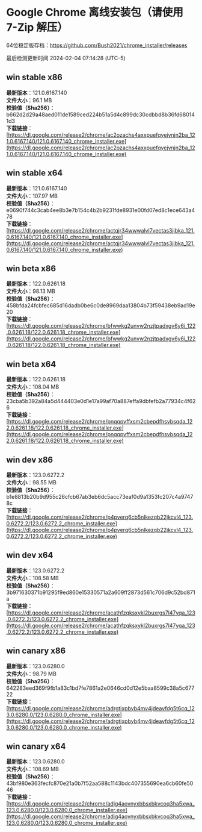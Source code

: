 # Google Chrome 离线安装包（请使用 7-Zip 解压）
64位稳定版存档：<https://github.com/Bush2021/chrome_installer/releases>

最后检测更新时间
2024-02-04 07:14:28 (UTC-5)

## win stable x86
**最新版本**：121.0.6167.140  
**文件大小**：96.1 MB  
**校验值（Sha256）**：b662d2d29a48aed011de1589ced224b51a5d4c899dc30cdbbd8b36fd680141d3  
**下载链接**：[https://dl.google.com/release2/chrome/ac2ozachs4axxpuefqyejvnjn2ba_121.0.6167.140/121.0.6167.140_chrome_installer.exe](https://dl.google.com/release2/chrome/ac2ozachs4axxpuefqyejvnjn2ba_121.0.6167.140/121.0.6167.140_chrome_installer.exe)  

## win stable x64
**最新版本**：121.0.6167.140  
**文件大小**：107.97 MB  
**校验值（Sha256）**：e0690f744c3cab4ee8b3e7b154c4b2b9231fde8931e00fd07ed8c1ece643a478  
**下载链接**：[https://dl.google.com/release2/chrome/actqjr34wwwalvl7vectas3jibka_121.0.6167.140/121.0.6167.140_chrome_installer.exe](https://dl.google.com/release2/chrome/actqjr34wwwalvl7vectas3jibka_121.0.6167.140/121.0.6167.140_chrome_installer.exe)  

## win beta x86
**最新版本**：122.0.6261.18  
**文件大小**：98.13 MB  
**校验值（Sha256）**：458bfda24fcbfec685d16dadb0be6c0de8969daa13804b73f59438eb9ad19e20  
**下载链接**：[https://dl.google.com/release2/chrome/bfwwkg2unvw2nzjtpadxgv6y6i_122.0.6261.18/122.0.6261.18_chrome_installer.exe](https://dl.google.com/release2/chrome/bfwwkg2unvw2nzjtpadxgv6y6i_122.0.6261.18/122.0.6261.18_chrome_installer.exe)  

## win beta x64
**最新版本**：122.0.6261.18  
**文件大小**：108.04 MB  
**校验值（Sha256）**：23cba5b392a84a5d444403e0d1e17a99af70a887effa9dbfefb2a77934c4f626  
**下载链接**：[https://dl.google.com/release2/chrome/pnqqpvffxsm2cbepdfhsvbsqda_122.0.6261.18/122.0.6261.18_chrome_installer.exe](https://dl.google.com/release2/chrome/pnqqpvffxsm2cbepdfhsvbsqda_122.0.6261.18/122.0.6261.18_chrome_installer.exe)  

## win dev x86
**最新版本**：123.0.6272.2  
**文件大小**：98.55 MB  
**校验值（Sha256）**：b1e8813b20b9d955c26cfcb67ab3eb6dc5acc73eaf0d9a1353fc207c4a97478c  
**下载链接**：[https://dl.google.com/release2/chrome/p4pverq6cb5nlkezqb22jkcvl4_123.0.6272.2/123.0.6272.2_chrome_installer.exe](https://dl.google.com/release2/chrome/p4pverq6cb5nlkezqb22jkcvl4_123.0.6272.2/123.0.6272.2_chrome_installer.exe)  

## win dev x64
**最新版本**：123.0.6272.2  
**文件大小**：108.58 MB  
**校验值（Sha256）**：3b971630371b91295f9ed860e15330571a2a609ff2873d561c706d9c52bd871a  
**下载链接**：[https://dl.google.com/release2/chrome/acathfzqksxykl2buxrgs7l47yqa_123.0.6272.2/123.0.6272.2_chrome_installer.exe](https://dl.google.com/release2/chrome/acathfzqksxykl2buxrgs7l47yqa_123.0.6272.2/123.0.6272.2_chrome_installer.exe)  

## win canary x86
**最新版本**：123.0.6280.0  
**文件大小**：98.79 MB  
**校验值（Sha256）**：642283eed369f9fb1a83c1bd7fe7861a2e0646cd0d12e5baa8599c38a5c67722  
**下载链接**：[https://dl.google.com/release2/chrome/adrgtixpbyb4mv4jdeavfdg5t6cq_123.0.6280.0/123.0.6280.0_chrome_installer.exe](https://dl.google.com/release2/chrome/adrgtixpbyb4mv4jdeavfdg5t6cq_123.0.6280.0/123.0.6280.0_chrome_installer.exe)  

## win canary x64
**最新版本**：123.0.6280.0  
**文件大小**：108.69 MB  
**校验值（Sha256）**：43bf980e363fecfc870e21a0b7f52aa588c1143bdc407355690ea6cb60fe5046  
**下载链接**：[https://dl.google.com/release2/chrome/adjg4aovnyxbbsxbkvcoq3ha5xwa_123.0.6280.0/123.0.6280.0_chrome_installer.exe](https://dl.google.com/release2/chrome/adjg4aovnyxbbsxbkvcoq3ha5xwa_123.0.6280.0/123.0.6280.0_chrome_installer.exe)  


